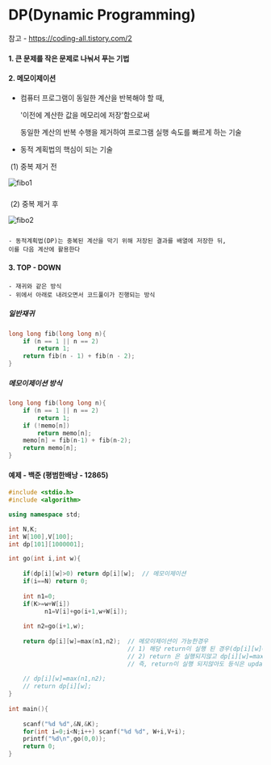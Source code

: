 # DP(Dynamic Programming)

참고 - <https://coding-all.tistory.com/2>

#### 1. 큰 문제를 작은 문제로 나눠서 푸는 기법

#### 2. 메모이제이션

- 컴퓨터 프로그램이 동일한 계산을 반복해야 할 때, 

  '이전에 계산한 값을 메모리에 저장'함으로써 

  동일한 계산의 반복 수행을 제거하여 프로그램 실행 속도를 빠르게 하는 기술

-  동적 계획법의 핵심이 되는 기술

​	(1) 중복 제거 전

![fibo1](https://user-images.githubusercontent.com/49560745/69130419-d7148b80-0af3-11ea-9607-4f6b443a0ab6.png)



##### 

​	(2) 중복 제거 후

![fibo2](https://user-images.githubusercontent.com/49560745/69130447-e267b700-0af3-11ea-962c-4cfa2478f9c9.png)



##### 



```
- 동적계획법(DP)는 중복된 계산을 막기 위해 저장된 결과를 배열에 저장한 뒤,
이를 다음 계산에 활용한다
```

#### 3. TOP - DOWN

```
- 재귀와 같은 방식
- 위에서 아래로 내려오면서 코드풀이가 진행되는 방식
```



##### 일반재귀

```c++
long long fib(long long n){
    if (n == 1 || n == 2)
        return 1;
    return fib(n - 1) + fib(n - 2);
}
```



##### 메모이제이션 방식

```c++
long long fib(long long n){
    if (n == 1 || n == 2)
        return 1;
    if (!memo[n])
        return memo[n];
    memo[n] = fib(n-1) + fib(n-2);
    return memo[n];
}
```



#### 예제 - 백준 (평범한배낭 - 12865)

```c++
#include <stdio.h>
#include <algorithm>

using namespace std;

int N,K;
int W[100],V[100];    
int dp[101][1000001];

int go(int i,int w){
    
    if(dp[i][w]>0) return dp[i][w];  // 메모이제이션
    if(i==N) return 0;
    
    int n1=0;
    if(K>=w+W[i])
          n1=V[i]+go(i+1,w+W[i]);
    
    int n2=go(i+1,w);
    
    return dp[i][w]=max(n1,n2);  // 메모이제이션이 가능한경우
    							 // 1) 해당 return이 실행 된 경우(dp[i][w]=max(n1,n2)도 실행)
    							 // 2) return 은 실행되지않고 dp[i][w]=max(n1,n2)만 만족되는 									경우
								 // 즉, return이 실행 되지않아도 등식은 update 된다 ?
    
    // dp[i][w]=max(n1,n2);
    // return dp[i][w];
}
 
int main(){
    
    scanf("%d %d",&N,&K);
    for(int i=0;i<N;i++) scanf("%d %d", W+i,V+i);
    printf("%d\n",go(0,0));
    return 0;
}
```

